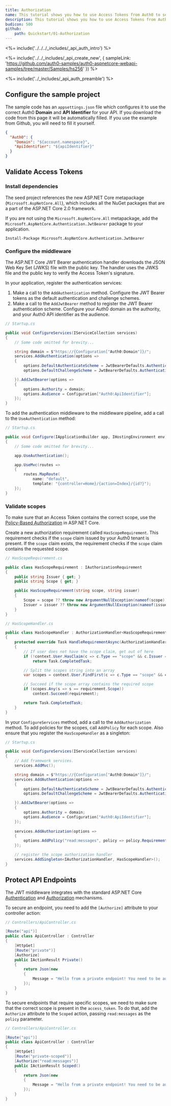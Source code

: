 ```yaml
---
title: Authorization
name: This tutorial shows you how to use Access Tokens from Auth0 to secure your ASP.NET Core Web API.
description: This tutorial shows you how to use Access Tokens from Auth0 to secure your ASP.NET Core Web API.
budicon: 500
github:
    path: Quickstart/01-Authorization
---
```


<%= include('../../../_includes/_api_auth_intro') %>

<%= include('../../_includes/_api_create_new', { sampleLink: 'https://github.com/auth0-samples/auth0-aspnetcore-webapi-samples/tree/master/Samples/hs256' }) %>

<%= include('../_includes/_api_auth_preamble') %>

## Configure the sample project

The sample code has an `appsettings.json` file which configures it to use the correct Auth0 **Domain** and **API Identifier** for your API. If you download the code from this page it will be automatically filled. If you use the example from Github, you will need to fill it yourself.

```json
{
  "Auth0": {
    "Domain": "${account.namespace}",
    "ApiIdentifier": "${apiIdentifier}"
  }
}
```
## Validate Access Tokens

### Install dependencies

The seed project references the new ASP.NET Core metapackage (`Microsoft.AspNetCore.All`), which includes all the NuGet packages that are a part of the ASP.NET Core 2.0 framework.

If you are not using the `Microsoft.AspNetCore.All` metapackage, add the `Microsoft.AspNetCore.Authentication.JwtBearer` package to your application.

```text
Install-Package Microsoft.AspNetCore.Authentication.JwtBearer
```

### Configure the middleware

The ASP.NET Core JWT Bearer authentication handler downloads the JSON Web Key Set (JWKS) file with the public key. The handler uses the JWKS file and the public key to verify the Access Token's signature.

In your application, register the authentication services:

1. Make a call to the `AddAuthentication` method. Configure the JWT Bearer tokens as the default authentication and challenge schemes.  
2. Make a call to the `AddJwtBearer` method to register the JWT Bearer authentication scheme. Configure your Auth0 domain as the authority, and your Auth0 API identifier as the audience.

```csharp
// Startup.cs

public void ConfigureServices(IServiceCollection services)
{
    // Some code omitted for brevity...

    string domain = $"https://{Configuration["Auth0:Domain"]}/";
    services.AddAuthentication(options =>
    {
        options.DefaultAuthenticateScheme = JwtBearerDefaults.AuthenticationScheme;
        options.DefaultChallengeScheme = JwtBearerDefaults.AuthenticationScheme;

    }).AddJwtBearer(options =>
    {
        options.Authority = domain;
        options.Audience = Configuration["Auth0:ApiIdentifier"];
    });
}
```

To add the authentication middleware to the middleware pipeline, add a call to the `UseAuthentication` method:

```csharp
// Startup.cs

public void Configure(IApplicationBuilder app, IHostingEnvironment env)
{
    // Some code omitted for brevity...

    app.UseAuthentication();

    app.UseMvc(routes =>
    {
        routes.MapRoute(
            name: "default",
            template: "{controller=Home}/{action=Index}/{id?}");
    });
}
```

### Validate scopes

To make sure that an Access Token contains the correct scope, use the [Policy-Based Authorization](https://docs.microsoft.com/en-us/aspnet/core/security/authorization/policies) in ASP.NET Core.

Create a new authorization requirement called `HasScopeRequirement`. This requirement checks if the `scope` claim issued by your Auth0 tenant is present. If the `scope` claim exists, the requirement checks if the `scope` claim contains the requested scope.

```csharp
// HasScopeRequirement.cs

public class HasScopeRequirement : IAuthorizationRequirement
{
    public string Issuer { get; }
    public string Scope { get; }

    public HasScopeRequirement(string scope, string issuer)
    {
        Scope = scope ?? throw new ArgumentNullException(nameof(scope));
        Issuer = issuer ?? throw new ArgumentNullException(nameof(issuer));
    }
}
```

```csharp
// HasScopeHandler.cs

public class HasScopeHandler : AuthorizationHandler<HasScopeRequirement>
{
    protected override Task HandleRequirementAsync(AuthorizationHandlerContext context, HasScopeRequirement requirement)
    {
        // If user does not have the scope claim, get out of here
        if (!context.User.HasClaim(c => c.Type == "scope" && c.Issuer == requirement.Issuer))
            return Task.CompletedTask;

        // Split the scopes string into an array
        var scopes = context.User.FindFirst(c => c.Type == "scope" && c.Issuer == requirement.Issuer).Value.Split(' ');

        // Succeed if the scope array contains the required scope
        if (scopes.Any(s => s == requirement.Scope))
            context.Succeed(requirement);

        return Task.CompletedTask;
    }
}
```

In your `ConfigureServices` method, add a call to the `AddAuthorization` method. To add policies for the scopes, call `AddPolicy` for each scope. Also ensure that you register the `HasScopeHandler` as a singleton:

```csharp
// Startup.cs

public void ConfigureServices(IServiceCollection services)
{
    // Add framework services.
    services.AddMvc();

    string domain = $"https://{Configuration["Auth0:Domain"]}/";
    services.AddAuthentication(options =>
    {
        options.DefaultAuthenticateScheme = JwtBearerDefaults.AuthenticationScheme;
        options.DefaultChallengeScheme = JwtBearerDefaults.AuthenticationScheme;

    }).AddJwtBearer(options =>
    {
        options.Authority = domain;
        options.Audience = Configuration["Auth0:ApiIdentifier"];
    });
    
    services.AddAuthorization(options =>
    {
        options.AddPolicy("read:messages", policy => policy.Requirements.Add(new HasScopeRequirement("read:messages", domain)));
    });

    // register the scope authorization handler
    services.AddSingleton<IAuthorizationHandler, HasScopeHandler>();
}
```

## Protect API Endpoints

The JWT middleware integrates with the standard ASP.NET Core [Authentication](https://docs.microsoft.com/en-us/aspnet/core/security/authentication/) and [Authorization](https://docs.microsoft.com/en-us/aspnet/core/security/authorization/) mechanisms. 

To secure an endpoint, you need to add the `[Authorize]` attribute to your controller action:

```csharp
// Controllers/ApiController.cs

[Route("api")]
public class ApiController : Controller
{
    [HttpGet]
    [Route("private")]
    [Authorize]
    public IActionResult Private()
    {
        return Json(new
        {
            Message = "Hello from a private endpoint! You need to be authenticated to see this."
        });
    }
}
```

To secure endpoints that require specific scopes, we need to make sure that the correct scope is present in the `access_token`. To do that, add the `Authorize` attribute to the `Scoped` action, passing `read:messages` as the `policy` parameter. 

```csharp
// Controllers/ApiController.cs

[Route("api")]
public class ApiController : Controller
{
    [HttpGet]
    [Route("private-scoped")]
    [Authorize("read:messages")]
    public IActionResult Scoped()
    {
        return Json(new
        {
            Message = "Hello from a private endpoint! You need to be authenticated and have a scope of read:messages to see this."
        });
    }
}
```
